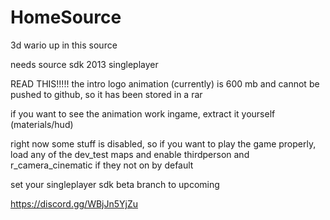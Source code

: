 # HomeSource
 3d wario up in this source

 needs source sdk 2013 singleplayer

READ THIS!!!!!
the intro logo animation (currently) is 600 mb and cannot be pushed to github, so it has been stored in a rar

if you want to see the animation work ingame, extract it yourself (materials/hud)

right now some stuff is disabled, so if you want to play the game properly, load any of the dev_test maps and enable thirdperson and r_camera_cinematic if they not on by default

set your singleplayer sdk beta branch to upcoming

https://discord.gg/WBjJn5YjZu
